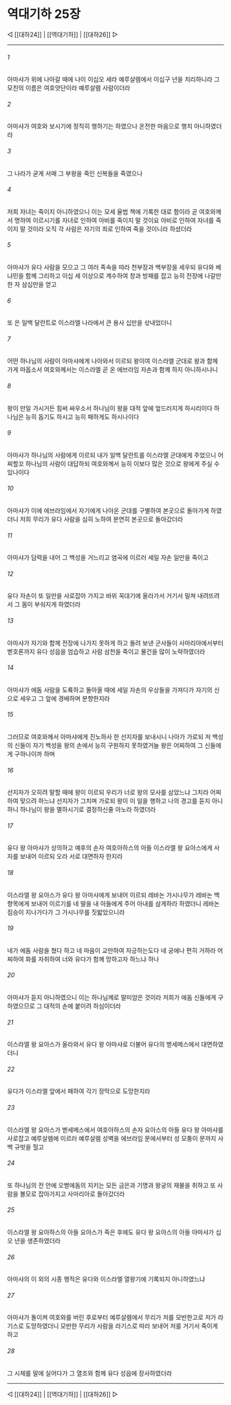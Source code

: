 # 역대기하 25장

◁ [[대하24]] | [[역대기하]] | [[대하26]] ▷
***

###### 1
아마샤가 위에 나아갈 때에 나이 이십오 세라 예루살렘에서 이십구 년을 치리하니라 그 모친의 이름은 여호앗단이라 예루살렘 사람이더라

###### 2
아마샤가 여호와 보시기에 정직히 행하기는 하였으나 온전한 마음으로 행치 아니하였더라

###### 3
그 나라가 굳게 서매 그 부왕을 죽인 신복들을 죽였으나

###### 4
저희 자녀는 죽이지 아니하였으니 이는 모세 율법 책에 기록한 대로 함이라 곧 여호와께서 명하여 이르시기를 자녀로 인하여 아비를 죽이지 말 것이요 아비로 인하여 자녀를 죽이지 말 것이라 오직 각 사람은 자기의 죄로 인하여 죽을 것이니라 하셨더라

###### 5
아마샤가 유다 사람을 모으고 그 여러 족속을 따라 천부장과 백부장을 세우되 유다와 베냐민을 함께 그리하고 이십 세 이상으로 계수하여 창과 방패를 잡고 능히 전장에 나갈만한 자 삼십만을 얻고

###### 6
또 은 일백 달란트로 이스라엘 나라에서 큰 용사 십만을 삯내었더니

###### 7
어떤 하나님의 사람이 아마샤에게 나아와서 이르되 왕이여 이스라엘 군대로 왕과 함께 가게 마옵소서 여호와께서는 이스라엘 곧 온 에브라임 자손과 함께 하지 아니하시나니

###### 8
왕이 만일 가시거든 힘써 싸우소서 하나님이 왕을 대적 앞에 엎드러지게 하시리이다 하나님은 능히 돕기도 하시고 능히 패하게도 하시나이다

###### 9
아마샤가 하나님의 사람에게 이르되 내가 일백 달란트를 이스라엘 군대에게 주었으니 어찌할꼬 하나님의 사람이 대답하되 여호와께서 능히 이보다 많은 것으로 왕에게 주실 수 있나이다

###### 10
아마샤가 이에 에브라임에서 자기에게 나아온 군대를 구별하여 본곳으로 돌아가게 하였더니 저희 무리가 유다 사람을 심히 노하여 분연히 본곳으로 돌아갔더라

###### 11
아마샤가 담력을 내어 그 백성을 거느리고 염곡에 이르러 세일 자손 일만을 죽이고

###### 12
유다 자손이 또 일만을 사로잡아 가지고 바위 꼭대기에 올라가서 거기서 밀쳐 내려뜨려서 그 몸이 부숴지게 하였더라

###### 13
아마샤가 자기와 함께 전장에 나가지 못하게 하고 돌려 보낸 군사들이 사마리아에서부터 벧호론까지 유다 성읍을 엄습하고 사람 삼천을 죽이고 물건을 많이 노략하였더라

###### 14
아마샤가 에돔 사람을 도륙하고 돌아올 때에 세일 자손의 우상들을 가져다가 자기의 신으로 세우고 그 앞에 경배하며 분향한지라

###### 15
그러므로 여호와께서 아마샤에게 진노하사 한 선지자를 보내시니 나아가 가로되 저 백성의 신들이 자기 백성을 왕의 손에서 능히 구원하지 못하였거늘 왕은 어찌하여 그 신들에게 구하나이까 하며

###### 16
선지자가 오히려 말할 때에 왕이 이르되 우리가 너로 왕의 모사를 삼았느냐 그치라 어찌하여 맞으려 하느냐 선지자가 그치며 가로되 왕이 이 일을 행하고 나의 경고를 듣지 아니하니 하나님이 왕을 멸하시기로 결정하신줄 아노라 하였더라

###### 17
유다 왕 아마샤가 상의하고 예후의 손자 여호아하스의 아들 이스라엘 왕 요아스에게 사자를 보내어 이르되 오라 서로 대면하자 한지라

###### 18
이스라엘 왕 요아스가 유다 왕 아마샤에게 보내어 이르되 레바논 가시나무가 레바논 백향목에게 보내어 이르기를 네 딸을 내 아들에게 주어 아내를 삼게하라 하였더니 레바논 짐승이 지나가다가 그 가시나무를 짓밟았으니라

###### 19
네가 에돔 사람을 쳤다 하고 네 마음이 교만하여 자긍하는도다 네 궁에나 편히 거하라 어찌하여 화를 자취하여 너와 유다가 함께 망하고자 하느냐 하나

###### 20
아마샤가 듣지 아니하였으니 이는 하나님께로 말미암은 것이라 저희가 에돔 신들에게 구하였으므로 그 대적의 손에 붙이려 하심이더라

###### 21
이스라엘 왕 요아스가 올라와서 유다 왕 아마샤로 더불어 유다의 벧세메스에서 대면하였더니

###### 22
유다가 이스라엘 앞에서 패하여 각기 장막으로 도망한지라

###### 23
이스라엘 왕 요아스가 벧세메스에서 여호아하스의 손자 요아스의 아들 유다 왕 아마샤를 사로잡고 예루살렘에 이르러 예루살렘 성벽을 에브라임 문에서부터 성 모퉁이 문까지 사백 규빗을 헐고

###### 24
또 하나님의 전 안에 오벧에돔의 지키는 모든 금은과 기명과 왕궁의 재물을 취하고 또 사람을 볼모로 잡아가지고 사마리아로 돌아갔더라

###### 25
이스라엘 왕 요아하스의 아들 요아스가 죽은 후에도 유다 왕 요아스의 아들 아마샤가 십오 년을 생존하였더라

###### 26
아마샤의 이 외의 시종 행적은 유다와 이스라엘 열왕기에 기록되지 아니하였느냐

###### 27
아마샤가 돌이켜 여호와를 버린 후로부터 예루살렘에서 무리가 저를 모반한고로 저가 라기스로 도망하였더니 모반한 무리가 사람을 라기스로 따라 보내어 저를 거기서 죽이게 하고

###### 28
그 시체를 말에 실어다가 그 열조와 함께 유다 성읍에 장사하였더라

***
◁ [[대하24]] | [[역대기하]] | [[대하26]] ▷